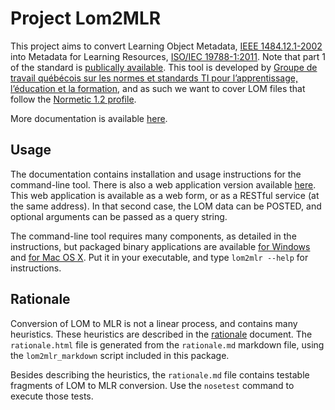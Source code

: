 # Project Lom2MLR #

This project aims to convert Learning Object Metadata, [IEEE 1484.12.1-2002](http://ltsc.ieee.org/wg12/files/LOM_1484_12_1_v1_Final_Draft.pdf)
into Metadata for Learning Resources, [ISO/IEC 19788-1:2011](http://www.iso.org/iso/iso_catalogue/catalogue_tc/catalogue_detail.htm?csnumber=50772).
Note that part 1 of the standard is [publically available](http://standards.iso.org/ittf/PubliclyAvailableStandards/).
This tool is developed by 
[Groupe de travail québécois sur les normes et standards TI pour l’apprentissage, l’éducation et la formation](http://www.gtn-quebec.org/), and as such we want to cover LOM files that follow the [Normetic 1.2 profile](http://www.gtn-quebec.org/rea/wp-content/blogs.dir/6/files/2010/11/pdf_Profil_Normetic_1.2_officiel.pdf).

More documentation is available [here](http://lom2mlr.readthedocs.org/en/latest/).

## Usage

The documentation contains installation and usage instructions for the command-line tool. There is also a web application version available [here](http://www.gtn-quebec.org/lom2mlr/index.cgi). This web application is available as a web form, or as a RESTful service (at the same address). In that second case, the LOM data can be POSTED, and optional arguments can be passed as a query string.

The command-line tool requires many components, as detailed in the instructions, but packaged binary applications are available [for Windows](http://www.gtn-quebec.org/lom2mlr/lom2mlr.exe) and [for Mac OS X](http://www.gtn-quebec.org/lom2mlr/lom2mlr.gz). Put it in your executable, and type `lom2mlr --help` for instructions.

## Rationale

Conversion of LOM to MLR is not a linear process, and contains many heuristics. These heuristics are described in the [rationale](http://www.gtn-quebec.org/lom2mlr/rationale.html) document.  The `rationale.html` file is generated from the `rationale.md` markdown file, using the `lom2mlr_markdown` script included in this package.

Besides describing the heuristics, the `rationale.md` file contains testable fragments of LOM to MLR conversion. Use the `nosetest` command to execute those tests.
